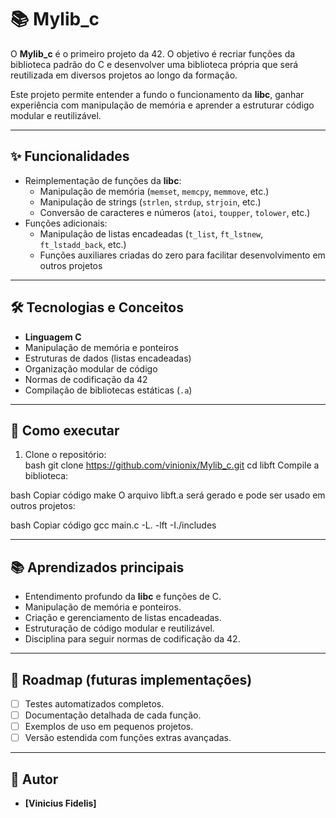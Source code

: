 # 📚 Mylib_c

O **Mylib_c** é o primeiro projeto da 42. O objetivo é recriar funções da biblioteca padrão do C e desenvolver uma biblioteca própria que será reutilizada em diversos projetos ao longo da formação.  

Este projeto permite entender a fundo o funcionamento da **libc**, ganhar experiência com manipulação de memória e aprender a estruturar código modular e reutilizável.

---

## ✨ Funcionalidades
- Reimplementação de funções da **libc**:  
  - Manipulação de memória (`memset`, `memcpy`, `memmove`, etc.)  
  - Manipulação de strings (`strlen`, `strdup`, `strjoin`, etc.)  
  - Conversão de caracteres e números (`atoi`, `toupper`, `tolower`, etc.)  
- Funções adicionais:  
  - Manipulação de listas encadeadas (`t_list`, `ft_lstnew`, `ft_lstadd_back`, etc.)  
  - Funções auxiliares criadas do zero para facilitar desenvolvimento em outros projetos  

---

## 🛠️ Tecnologias e Conceitos
- **Linguagem C**  
- Manipulação de memória e ponteiros  
- Estruturas de dados (listas encadeadas)  
- Organização modular de código  
- Normas de codificação da 42  
- Compilação de bibliotecas estáticas (`.a`)  

---

## 🚀 Como executar
1. Clone o repositório:  
bash
git clone https://github.com/vinionix/Mylib_c.git
cd libft
Compile a biblioteca:

bash
Copiar código
make
O arquivo libft.a será gerado e pode ser usado em outros projetos:

bash
Copiar código
gcc main.c -L. -lft -I./includes

---

## 📚 Aprendizados principais
- Entendimento profundo da **libc** e funções de C.
- Manipulação de memória e ponteiros.
- Criação e gerenciamento de listas encadeadas.
- Estruturação de código modular e reutilizável.
- Disciplina para seguir normas de codificação da 42.

---

## 📌 Roadmap (futuras implementações)
- [ ] Testes automatizados completos.
- [ ] Documentação detalhada de cada função.
- [ ] Exemplos de uso em pequenos projetos.
- [ ] Versão estendida com funções extras avançadas.

---

## 👤 Autor
- **[Vinicius Fidelis]**
